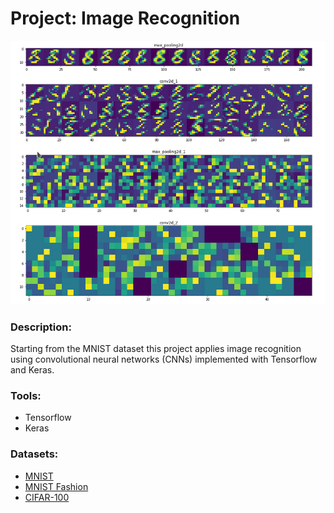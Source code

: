 # Project: Image Recognition
![mnist_activations](mnist_activations.png)

### Description:
Starting from the MNIST dataset this project applies image recognition using convolutional neural networks (CNNs) implemented with Tensorflow and Keras.

### Tools:
* Tensorflow
* Keras

### Datasets:
* [MNIST](https://en.wikipedia.org/wiki/MNIST_database)
* [MNIST Fashion](https://github.com/zalandoresearch/fashion-mnist)
* [CIFAR-100](https://www.cs.toronto.edu/~kriz/cifar.html)
